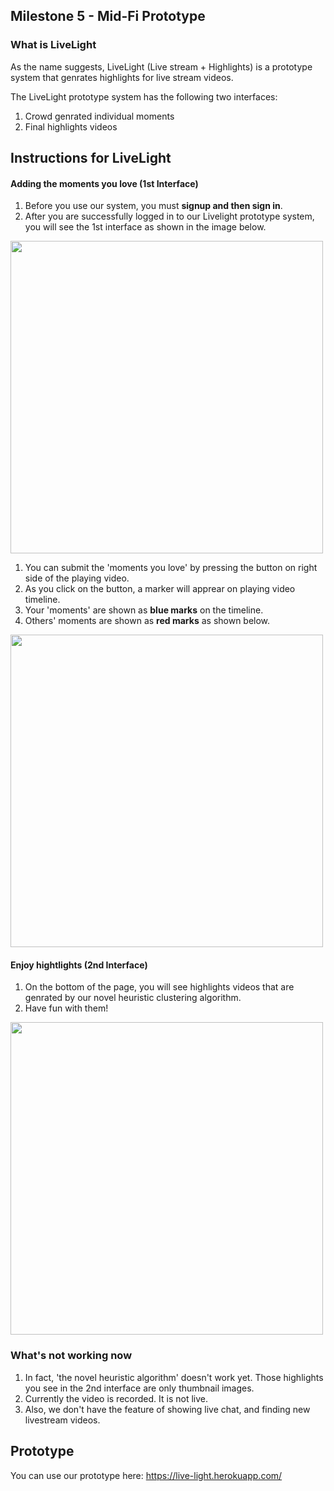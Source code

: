 ## Milestone 5 - Mid-Fi Prototype

### What is LiveLight
As the name suggests, LiveLight (Live stream + Highlights) is a prototype system that genrates highlights for live stream videos.

The LiveLight prototype system has the following two interfaces:

1. Crowd genrated individual moments
1. Final highlights videos

## Instructions for LiveLight

#### Adding the moments you love (1st Interface)
1. Before you use our system, you must **signup and then sign in**.
2. After you are successfully logged in to our Livelight prototype system, you will see the 1st interface as shown in the image below.

<img src = "https://s3.ap-northeast-2.amazonaws.com/kaist-cs492-livelight/screenshot_05_01.png" width = 500>

1. You can submit the 'moments you love' by pressing the button on right side of the playing video.
2. As you click on the button, a marker will apprear on playing video timeline.
1. Your 'moments' are shown as **blue marks** on the timeline. 
1. Others' moments are shown as **red marks** as shown below.

<img src = "https://s3.ap-northeast-2.amazonaws.com/kaist-cs492-livelight/screenshot_05_03.png" width = 500>

#### Enjoy hightlights (2nd Interface)

1. On the bottom of the page, you will see highlights videos that are genrated by our novel heuristic clustering algorithm.
1. Have fun with them!

<img src = "https://s3.ap-northeast-2.amazonaws.com/kaist-cs492-livelight/screenshot_05_02.png" width = 500>

### What's not working now

1. In fact, 'the novel heuristic algorithm' doesn't work yet. Those highlights you see in the 2nd interface are only thumbnail images.
1. Currently the video is recorded. It is not live.
1. Also, we don't have the feature of showing live chat, and finding new livestream videos.


## Prototype

You can use our prototype here: https://live-light.herokuapp.com/
